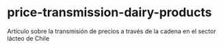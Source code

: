 # price-transmission-dairy-products
Artículo sobre la transmisión de precios a través de la cadena en el sector lácteo de Chile
